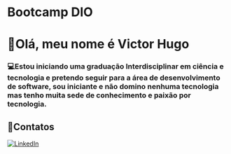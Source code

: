 # Bootcamp DIO
# 👋Olá, meu nome é Victor Hugo

### 💻Estou iniciando uma graduação Interdisciplinar em ciência e tecnologia e pretendo seguir para a área de desenvolvimento de software, sou iniciante e não domino nenhuma tecnologia mas tenho muita sede de conhecimento e paixão por tecnologia.

## 📍Contatos

[![LinkedIn](https://img.shields.io/badge/LinkedIn-000?style=for-the-badge&logo=linkedin&logoColor=0E76A8)](https://www.linkedin.com/in/victor-hugo-ribeiro-de-almeida-coelho-104700197)
